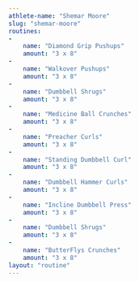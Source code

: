 ```yaml
---
athlete-name: "Shemar Moore"
slug: "shemar-moore"
routines:
-
	name: "Diamond Grip Pushups"
	amount: "3 x 8"
-
	name: "Walkover Pushups"
	amount: "3 x 8"
-
	name: "Dumbbell Shrugs"
	amount: "3 x 8"
-
	name: "Medicine Ball Crunches"
	amount: "3 x 8"
-
	name: "Preacher Curls"
	amount: "3 x 8"
-
	name: "Standing Dumbbell Curl"
	amount: "3 x 8"
-
	name: "Dumbbell Hammer Curls"
	amount: "3 x 8"
-
	name: "Incline Dumbbell Press"
	amount: "3 x 8"
-
	name: "Dumbbell Shrugs"
	amount: "3 x 8"
-
	name: "ButterFlys Crunches"
	amount: "3 x 8"
layout: "routine"
---
```

